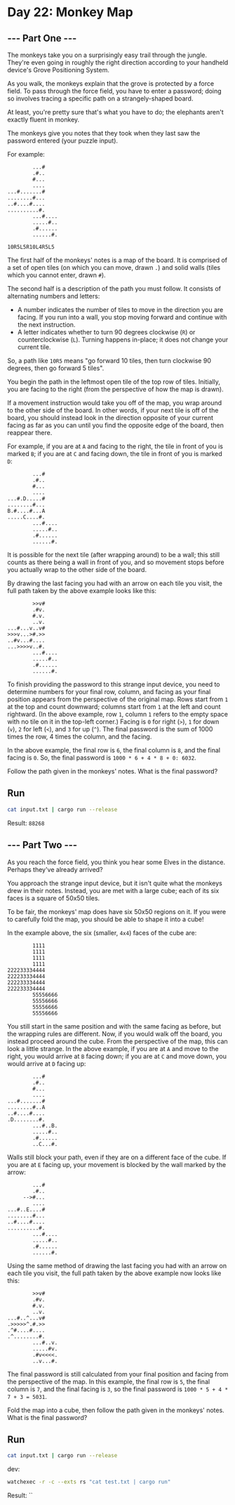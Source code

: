 # Day 22: Monkey Map

## --- Part One ---

The monkeys take you on a surprisingly easy trail through the jungle. They're even going in roughly the right direction according to your handheld device's Grove Positioning System.

As you walk, the monkeys explain that the grove is protected by a force field. To pass through the force field, you have to enter a password; doing so involves tracing a specific path on a strangely-shaped board.

At least, you're pretty sure that's what you have to do; the elephants aren't exactly fluent in monkey.

The monkeys give you notes that they took when they last saw the password entered (your puzzle input).

For example:

```
        ...#
        .#..
        #...
        ....
...#.......#
........#...
..#....#....
..........#.
        ...#....
        .....#..
        .#......
        ......#.

10R5L5R10L4R5L5
```

The first half of the monkeys' notes is a map of the board. It is comprised of a set of open tiles (on which you can move, drawn `.`) and solid walls (tiles which you cannot enter, drawn `#`).

The second half is a description of the path you must follow. It consists of alternating numbers and letters:

- A number indicates the number of tiles to move in the direction you are facing. If you run into a wall, you stop moving forward and continue with the next instruction.
- A letter indicates whether to turn 90 degrees clockwise (`R`) or counterclockwise (`L`). Turning happens in-place; it does not change your current tile.

So, a path like `10R5` means "go forward 10 tiles, then turn clockwise 90 degrees, then go forward 5 tiles".

You begin the path in the leftmost open tile of the top row of tiles. Initially, you are facing to the right (from the perspective of how the map is drawn).

If a movement instruction would take you off of the map, you wrap around to the other side of the board. In other words, if your next tile is off of the board, you should instead look in the direction opposite of your current facing as far as you can until you find the opposite edge of the board, then reappear there.

For example, if you are at `A` and facing to the right, the tile in front of you is marked `B`; if you are at `C` and facing down, the tile in front of you is marked `D`:

```
        ...#
        .#..
        #...
        ....
...#.D.....#
........#...
B.#....#...A
.....C....#.
        ...#....
        .....#..
        .#......
        ......#.
```

It is possible for the next tile (after wrapping around) to be a wall; this still counts as there being a wall in front of you, and so movement stops before you actually wrap to the other side of the board.

By drawing the last facing you had with an arrow on each tile you visit, the full path taken by the above example looks like this:

```
        >>v#    
        .#v.    
        #.v.    
        ..v.    
...#...v..v#    
>>>v...>#.>>    
..#v...#....    
...>>>>v..#.    
        ...#....
        .....#..
        .#......
        ......#.
```

To finish providing the password to this strange input device, you need to determine numbers for your final row, column, and facing as your final position appears from the perspective of the original map. Rows start from `1` at the top and count downward; columns start from `1` at the left and count rightward. (In the above example, row `1`, column `1` refers to the empty space with no tile on it in the top-left corner.) Facing is `0` for right (`>`), `1` for down (`v`), `2` for left (`<`), and `3` for up (`^`). The final password is the sum of 1000 times the row, 4 times the column, and the facing.

In the above example, the final row is `6`, the final column is `8`, and the final facing is `0`. So, the final password is `1000 * 6 + 4 * 8 + 0: 6032`.

Follow the path given in the monkeys' notes. What is the final password?

## Run

```sh
cat input.txt | cargo run --release
```

Result: `88268`


## --- Part Two ---

As you reach the force field, you think you hear some Elves in the distance. Perhaps they've already arrived?

You approach the strange input device, but it isn't quite what the monkeys drew in their notes. Instead, you are met with a large cube; each of its six faces is a square of 50x50 tiles.

To be fair, the monkeys' map does have six 50x50 regions on it. If you were to carefully fold the map, you should be able to shape it into a cube!

In the example above, the six (smaller, `4x4`) faces of the cube are:

```
        1111
        1111
        1111
        1111
222233334444
222233334444
222233334444
222233334444
        55556666
        55556666
        55556666
        55556666
```

You still start in the same position and with the same facing as before, but the wrapping rules are different. Now, if you would walk off the board, you instead proceed around the cube. From the perspective of the map, this can look a little strange. In the above example, if you are at `A` and move to the right, you would arrive at `B` facing down; if you are at `C` and move down, you would arrive at `D` facing up:

```
        ...#
        .#..
        #...
        ....
...#.......#
........#..A
..#....#....
.D........#.
        ...#..B.
        .....#..
        .#......
        ..C...#.
```

Walls still block your path, even if they are on a different face of the cube. If you are at `E` facing up, your movement is blocked by the wall marked by the arrow:

```
        ...#
        .#..
     -->#...
        ....
...#..E....#
........#...
..#....#....
..........#.
        ...#....
        .....#..
        .#......
        ......#.
```

Using the same method of drawing the last facing you had with an arrow on each tile you visit, the full path taken by the above example now looks like this:

```
        >>v#    
        .#v.    
        #.v.    
        ..v.    
...#..^...v#    
.>>>>>^.#.>>    
.^#....#....    
.^........#.    
        ...#..v.
        .....#v.
        .#v<<<<.
        ..v...#.
```

The final password is still calculated from your final position and facing from the perspective of the map. In this example, the final row is `5`, the final column is `7`, and the final facing is `3`, so the final password is `1000 * 5 + 4 * 7 + 3 = 5031`.

Fold the map into a cube, then follow the path given in the monkeys' notes. What is the final password?

## Run

```sh
cat input.txt | cargo run --release
```

dev:

```sh
watchexec -r -c --exts rs "cat test.txt | cargo run"
```

Result: ``

